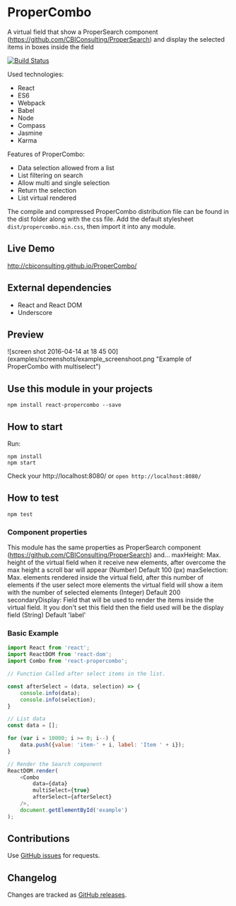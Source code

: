 # ProperCombo
A virtual field that show a ProperSearch component (https://github.com/CBIConsulting/ProperSearch) and display the selected items in boxes inside the field

[![Build Status](https://travis-ci.org/CBIConsulting/ProperCombo.svg)](https://travis-ci.org/CBIConsulting/ProperCombo)

Used technologies:

- React
- ES6
- Webpack
- Babel
- Node
- Compass
- Jasmine
- Karma


Features of ProperCombo:

* Data selection allowed from a list
* List filtering on search
* Allow multi and single selection
* Return the selection
* List virtual rendered


The compile and compressed ProperCombo distribution file can be found in the dist folder along with the css file. Add the default stylesheet `dist/propercombo.min.css`, then import it into any module.

## Live Demo
http://cbiconsulting.github.io/ProperCombo/

## External dependencies
* React and React DOM
* Underscore


## Preview
![screen shot 2016-04-14 at 18 45 00] (examples/screenshots/example_screenshoot.png "Example of ProperCombo with multiselect")

## Use this module in your projects
```
npm install react-propercombo --save
```

## How to start

Run:
```
npm install
npm start
```

Check your http://localhost:8080/ or  `open http://localhost:8080/`

## How to test

`npm test`

### Component properties
This module has the same properties as ProperSearch component (https://github.com/CBIConsulting/ProperSearch) and...
maxHeight: Max. height of the virtual field when it receive new elements, after overcome the max height a scroll bar will appear (Number) Default 100 (px)
maxSelection: Max. elements rendered inside the virtual field, after this number of elements if the user select more elements the virtual field will show a item with the number of selected elements (Integer) Default 200
secondaryDisplay: Field that will be used to render the items inside the virtual field. It you don't set this field then the field used will be the display field (String) Default 'label'

### Basic Example

```javascript
import React from 'react';
import ReactDOM from 'react-dom';
import Combo from 'react-propercombo';

// Function Called after select items in the list.

const afterSelect = (data, selection) => {
	console.info(data);
	console.info(selection);
}

// List data
const data = [];

for (var i = 10000; i >= 0; i--) {
	data.push({value: 'item-' + i, label: 'Item ' + i});
}

// Render the Search component
ReactDOM.render(
	<Combo
		data={data}
		multiSelect={true}
		afterSelect={afterSelect}
	/>,
	document.getElementById('example')
);
```


Contributions
------------

Use [GitHub issues](https://github.com/CBIConsulting/ProperCombo/issues) for requests.

Changelog
---------

Changes are tracked as [GitHub releases](https://github.com/CBIConsulting/ProperCombo/releases).
